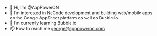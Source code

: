 - 👋 Hi, I’m @AppPowerON
- 👀 I’m interested in NoCode development and building web/mobile apps on the Google AppSheet platform as well as Bubble.io.
- 🌱 I’m currently learning Bubble.io   
- 📫 How to reach me george@apppoweron.com

<!---
AppPowerON/AppPowerON is a ✨ special ✨ repository because its `README.md` (this file) appears on your GitHub profile.
You can click the Preview link to take a look at your changes.
--->
